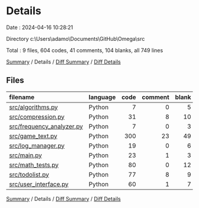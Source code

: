 # Details

Date : 2024-04-16 10:28:21

Directory c:\\Users\\adamo\\Documents\\GitHub\\Omega\\src

Total : 9 files,  604 codes, 41 comments, 104 blanks, all 749 lines

[Summary](results.md) / Details / [Diff Summary](diff.md) / [Diff Details](diff-details.md)

## Files
| filename | language | code | comment | blank | total |
| :--- | :--- | ---: | ---: | ---: | ---: |
| [src/algorithms.py](/src/algorithms.py) | Python | 7 | 0 | 5 | 12 |
| [src/compression.py](/src/compression.py) | Python | 31 | 8 | 10 | 49 |
| [src/frequency_analyzer.py](/src/frequency_analyzer.py) | Python | 7 | 0 | 3 | 10 |
| [src/game_text.py](/src/game_text.py) | Python | 300 | 23 | 49 | 372 |
| [src/log_manager.py](/src/log_manager.py) | Python | 19 | 0 | 6 | 25 |
| [src/main.py](/src/main.py) | Python | 23 | 1 | 3 | 27 |
| [src/math_tests.py](/src/math_tests.py) | Python | 80 | 0 | 12 | 92 |
| [src/todolist.py](/src/todolist.py) | Python | 77 | 8 | 9 | 94 |
| [src/user_interface.py](/src/user_interface.py) | Python | 60 | 1 | 7 | 68 |

[Summary](results.md) / Details / [Diff Summary](diff.md) / [Diff Details](diff-details.md)